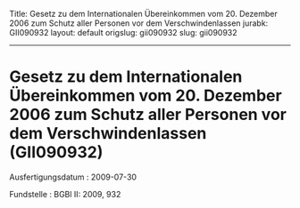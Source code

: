 Title: Gesetz zu dem Internationalen Übereinkommen vom 20. Dezember 2006 zum Schutz
  aller Personen vor dem Verschwindenlassen
jurabk: GII090932
layout: default
origslug: gii090932
slug: gii090932

---

# Gesetz zu dem Internationalen Übereinkommen vom 20. Dezember 2006 zum Schutz aller Personen vor dem Verschwindenlassen (GII090932)

Ausfertigungsdatum
:   2009-07-30

Fundstelle
:   BGBl II: 2009, 932

